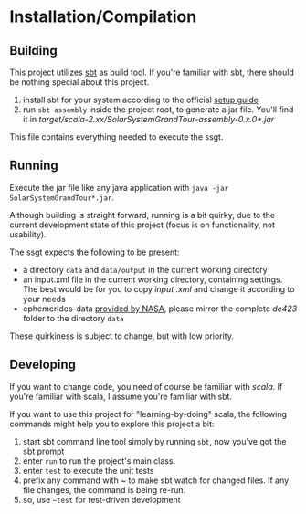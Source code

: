 Installation/Compilation
========================

Building
--------

This project utilizes [sbt][1] as build tool. If you're familiar with sbt,
there should be nothing special about this project.

1. install sbt for your system according to the official [setup guide][2]
2. run `sbt assembly` inside the project root, to generate a jar file. You'll find it in
*target/scala-2.xx/SolarSystemGrandTour-assembly-0.x.0\*.jar*

This file contains everything needed to execute the ssgt.

Running
-------

Execute the jar file like any java application with `java -jar SolarSystemGrandTour*.jar`.

Although building is straight forward, running is a bit quirky, due to the current development state of this project
(focus is on functionality, not usability).

The ssgt expects the following to be present:

* a directory `data` and `data/output` in the current working directory
* an input.xml file in the current working directory, containing settings. The best would be for you to copy *input
.xml* and change it according to your needs
* ephemerides-data [provided by NASA][3], please mirror the complete *de423* folder to the directory `data`

These quirkiness is subject to change, but with low priority.

Developing
----------

If you want to change code, you need of course be familiar with *scala*. If you're familiar with scala,
I assume you're familiar with sbt.

If you want to use this project for "learning-by-doing" scala, the following commands might help you to explore this
project a bit:

1. start sbt command line tool simply by running `sbt`, now you've got the sbt prompt
2. enter `run` to run the project's main class.
3. enter `test` to execute the unit tests
4. prefix any command with *~* to make sbt watch for changed files. If any file changes, the command is being re-run.
5. so, use `~test` for test-driven development


[1]: http://www.scala-sbt.org/ "Simple Build Tool"
[2]: http://www.scala-sbt.org/release/docs/Getting-Started/Setup.html "SBT Setup Instructions"
[3]: ftp://ssd.jpl.nasa.gov/pub/eph/planets/ascii/de423/ "Ehpimerides data provided by NASA's HORIZON project"
